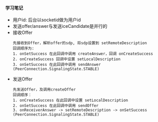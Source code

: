 #### 学习笔记   

+ 用户id: 后台以socketid做为用户id  
+ 发送offer/answer与发送iceCandidate是并行的  
+ 接收Offer
  ```
  先接收到Offer，解析offer的sdp, 将sdp设置到 setRemoteDescription
  回调顺序为:
  1. onSetSuccess 在此回调中调用 createAnswer，回调 onCreateSuccess
  2. onCreateSuccess 回调中设置 setLocalDescription
  3. onSetSuccess 在此回调中调用 sendAnswer (PeerConnection.SignalingState.STABLE)
  ```
+ 发送Offer
  ```
  先发送Offer，及调用createOffer
  回调顺序：
  1. onCreateSuccess 在此回调中设置 setLocalDescription
  2. onSetSuccess 在此回调中调用 sendOffer
  3. onReceiverAnswer -> setRemoteDescription -> onSetSuccess (PeerConnection.SignalingState.STABLE)
  ```

